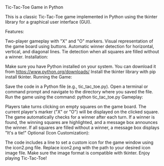 Tic-Tac-Toe Game in Python

This is a classic Tic-Tac-Toe game implemented in Python using the tkinter library for a graphical user interface (GUI).

Features:

Two-player gameplay with "X" and "O" markers.
Visual representation of the game board using buttons.
Automatic winner detection for horizontal, vertical, and diagonal lines.
Tie detection when all squares are filled without a winner.
Installation:

Make sure you have Python installed on your system. You can download it from https://www.python.org/downloads/
Install the tkinter library with pip install tkinter.
Running the Game:

Save the code in a Python file (e.g., tic_tac_toe.py).
Open a terminal or command prompt and navigate to the directory where you saved the file.
Run the game using the command: python tic_tac_toe.py
Gameplay:

Players take turns clicking on empty squares on the game board.
The current player's marker ("X" or "O") will be displayed on the clicked square.
The game automatically checks for a winner after each turn.
If a winner is found, the winning squares are highlighted, and a message box announces the winner.
If all squares are filled without a winner, a message box displays "It's a tie!"
Optional (Icon Customization):

The code includes a line to set a custom icon for the game window using the icon2.png file.
Replace icon2.png with the path to your desired icon image file. Make sure the image format is compatible with tkinter.
Enjoy playing Tic-Tac-Toe!
